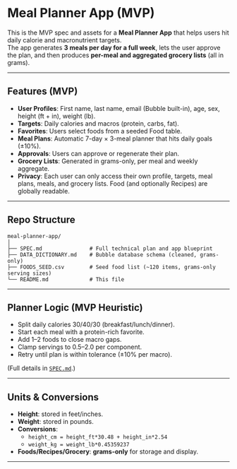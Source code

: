 # Meal Planner App (MVP)

This is the MVP spec and assets for a **Meal Planner App** that helps users hit daily calorie and macronutrient targets.  
The app generates **3 meals per day for a full week**, lets the user approve the plan, and then produces **per-meal and aggregated grocery lists** (all in grams).

---

## Features (MVP)

- **User Profiles**: First name, last name, email (Bubble built-in), age, sex, height (ft + in), weight (lb).  
- **Targets**: Daily calories and macros (protein, carbs, fat).  
- **Favorites**: Users select foods from a seeded Food table.  
- **Meal Plans**: Automatic 7-day × 3-meal planner that hits daily goals (±10%).  
- **Approvals**: Users can approve or regenerate their plan.  
- **Grocery Lists**: Generated in grams-only, per meal and weekly aggregate.  
- **Privacy**: Each user can only access their own profile, targets, meal plans, meals, and grocery lists. Food (and optionally Recipes) are globally readable.

---

## Repo Structure

```
meal-planner-app/
│
├── SPEC.md               # Full technical plan and app blueprint
├── DATA_DICTIONARY.md    # Bubble database schema (cleaned, grams-only)
├── FOODS_SEED.csv        # Seed food list (~120 items, grams-only serving sizes)
└── README.md             # This file
```

---


## Planner Logic (MVP Heuristic)

- Split daily calories 30/40/30 (breakfast/lunch/dinner).
- Start each meal with a protein-rich favorite.
- Add 1–2 foods to close macro gaps.
- Clamp servings to 0.5–2.0 per component.
- Retry until plan is within tolerance (±10% per macro).

(Full details in [`SPEC.md`](./SPEC.md).)

---

## Units & Conversions

- **Height**: stored in feet/inches.  
- **Weight**: stored in pounds.  
- **Conversions**:  
  - `height_cm = height_ft*30.48 + height_in*2.54`  
  - `weight_kg = weight_lb*0.45359237`  
- **Foods/Recipes/Grocery**: **grams-only** for storage and display.

---
